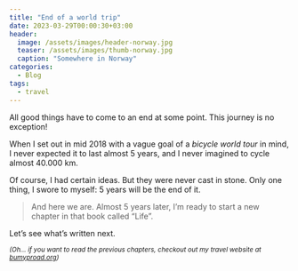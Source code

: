 ```yaml
---
title: "End of a world trip"
date: 2023-03-29T00:00:30+03:00
header:
  image: /assets/images/header-norway.jpg
  teaser: /assets/images/thumb-norway.jpg
  caption: "Somewhere in Norway"
categories:
  - Blog
tags:
  - travel
---
```


All good things have to come to an end at some point. This journey is no exception!

When I set out in mid 2018 with a vague goal of a _bicycle world tour_ in mind, I never expected it to last almost 5 years, and I never imagined to cycle almost 40.000 km.

Of course, I had certain ideas. But they were never cast in stone. Only one thing, I swore to myself: 5 years will be the end of it.

> And here we are. Almost 5 years later, I’m ready to start a new chapter in that book called “Life”.

Let’s see what’s written next.

<sub>*(Oh... if you want to read the previous chapters, checkout out my travel website at [bumyproad.org](https://bumpyroad.org))*</sub>
